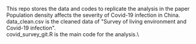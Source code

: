 This repo stores the data and codes to replicate the analysis in the paper Population density affects the severity of Covid-19 infection in China.\
data_clean.csv is the cleaned data of "Survey of living environment and Covid-19 infection".\
covid_survey_git.R is the main code for the analysis.\
